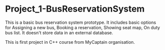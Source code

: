 # Project_1-BusReservationSystem
This is a basic bus reservation system prototype. It includes basic options for Assigning a new bus, Booking a reservation, Showing seat map, On duty bus list. It doesn't store data in an external database.

This is first project in C++ course from MyCaptain organisation.
